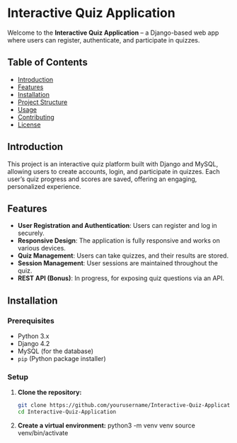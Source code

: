 # Interactive Quiz Application

Welcome to the **Interactive Quiz Application** – a Django-based web app where users can register, authenticate, and participate in quizzes.

## Table of Contents
- [Introduction](#introduction)
- [Features](#features)
- [Installation](#installation)
- [Project Structure](#project-structure)
- [Usage](#usage)
- [Contributing](#contributing)
- [License](#license)

## Introduction

This project is an interactive quiz platform built with Django and MySQL, allowing users to create accounts, login, and participate in quizzes. Each user’s quiz progress and scores are saved, offering an engaging, personalized experience.

## Features

- **User Registration and Authentication**: Users can register and log in securely.
- **Responsive Design**: The application is fully responsive and works on various devices.
- **Quiz Management**: Users can take quizzes, and their results are stored.
- **Session Management**: User sessions are maintained throughout the quiz.
- **REST API (Bonus)**: In progress, for exposing quiz questions via an API.

## Installation

### Prerequisites

- Python 3.x
- Django 4.2
- MySQL (for the database)
- `pip` (Python package installer)

### Setup

1. **Clone the repository:**
   ```bash
   git clone https://github.com/yourusername/Interactive-Quiz-Application.git
   cd Interactive-Quiz-Application

2. **Create a virtual environment:**
    python3 -m venv venv
    source venv/bin/activate

